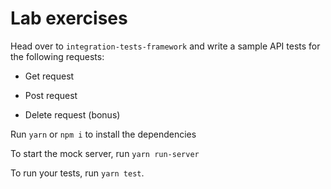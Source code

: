 <!SLIDE>
# Lab exercises
Head over to `integration-tests-framework` and write a sample API tests for the following requests:

- Get request

- Post request

- Delete request (bonus)

Run `yarn` or `npm i` to install the dependencies

To start the mock server, run `yarn run-server`

To run your tests, run `yarn test`. 
